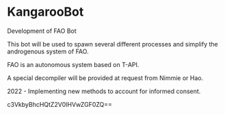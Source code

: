 
# KangarooBot
Development of FAO Bot


This bot will be used to spawn several different processes and simplify the androgenous system of FAO.

FAO is an autonomous system based on T-API.

A special decompiler will be provided at request from Nimmie or Hao.


2022 - Implementing new methods to account for informed consent.


c3VkbyBhcHQtZ2V0IHVwZGF0ZQ==
